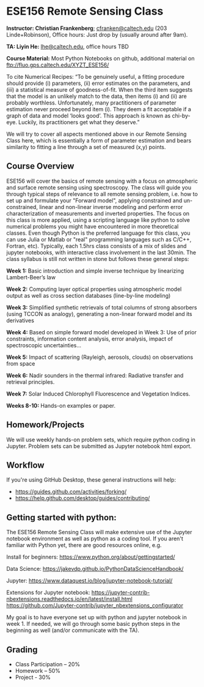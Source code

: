 # ESE156 Remote Sensing Class

**Instructor: Christian Frankenberg**; cfranken@caltech.edu (203 Linde+Robinson), Office hours: Just drop by (usually around after 9am).

**TA: Liyin He:** lhe@caltech.edu, office hours TBD

**Course Material:** Most Python Notebooks on github, additional material on ftp://fluo.gps.caltech.edu/XYZT_ESE156/

To cite Numerical Recipes:
“To be genuinely useful, a fitting procedure should provide (i) parameters,
(ii) error estimates on the parameters, and (iii) a statistical
measure of goodness-of-fit. When the third item suggests that the
model is an unlikely match to the data, then items (i) and (ii) are
probably worthless. Unfortunately, many practitioners of parameter
estimation never proceed beyond item (i). They deem a fit acceptable if a graph of data and model ‘looks good’. This approach is known as
chi-by-eye. Luckily, its practitioners get what they deserve.”

We will try to cover all aspects mentioned above in our Remote Sensing Class here, which is essentially a form of parameter estimation and bears similarity to fitting a line through a set of measured (x,y) points.

## Course Overview

ESE156 will cover the basics of remote sensing with a focus on atmospheric and surface remote sensing using spectroscopy. The class will guide you through typical steps of relevance to all remote sensing problem, i.e. how to set up and formulate your "Forward model", applying constrained and un-constrained, linear and non-linear inverse modeling and perform error characterization of measurements and inverted properties. The focus on this class is more applied, using a scripting language like python to solve numerical problems you might have encountered in more theoretical classes. Even though Python is the preferred language for this class, you can use Julia or Matlab or "real" programming languages such as C/C++, Fortran, etc). Typically, each 1.5hrs class consists of a mix of slides and jupyter notebooks, with interactive class involvement in the last 30min. The class syllabus is still not written in stone but follows these general steps:

**Week 1:** Basic introduction and simple inverse technique by linearizing Lambert-Beer’s law

**Week 2:** Computing layer optical properties using atmospheric model output as well as cross section databases (line-by-line modeling)

**Week 3:** Simplified synthetic retrievals of total columns of strong absorbers (using TCCON as analogy), generating a non-linear forward model and its derivatives

**Week 4:** Based on simple forward model developed in Week 3: Use of prior constraints, information content analysis, error analysis, impact of spectroscopic uncertainties…

**Week 5:** Impact of scattering (Rayleigh, aerosols, clouds) on observations from space

**Week 6:** Nadir sounders in the thermal infrared: Radiative transfer and retrieval principles.

**Week 7:** Solar Induced Chlorophyll Fluorescence and Vegetation Indices.

**Weeks 8-10:** Hands-on examples or paper.

## Homework/Projects

We will use weekly hands-on problem sets, which require python coding in Jupyter. Problem sets can be submitted as Jupyter notebook html export.  

## Workflow

If you're using GitHub Desktop, these general instructions will help:

* <https://guides.github.com/activities/forking/>
* <https://help.github.com/desktop/guides/contributing/>

## Getting started with python: 

The ESE156 Remote Sensing Class will make extensive use of the Jupyter notebook environment as well as python as a coding tool. If you aren't familiar with Python yet, there are good resources online, e.g.

Install for beginners: https://www.python.org/about/gettingstarted/

Data Science: https://jakevdp.github.io/PythonDataScienceHandbook/

Jupyter: https://www.dataquest.io/blog/jupyter-notebook-tutorial/

Extensions for Jupyter notebook: https://jupyter-contrib-nbextensions.readthedocs.io/en/latest/install.html
https://github.com/Jupyter-contrib/jupyter_nbextensions_configurator

My goal is to have everyone set up with python and jupyter notebook in week 1. If needed, we will go through some basic python steps in the beginning as well (and/or communicate with the TA). 

## Grading

* Class Participation – 20%
* Homework – 50%
* Project - 30%

